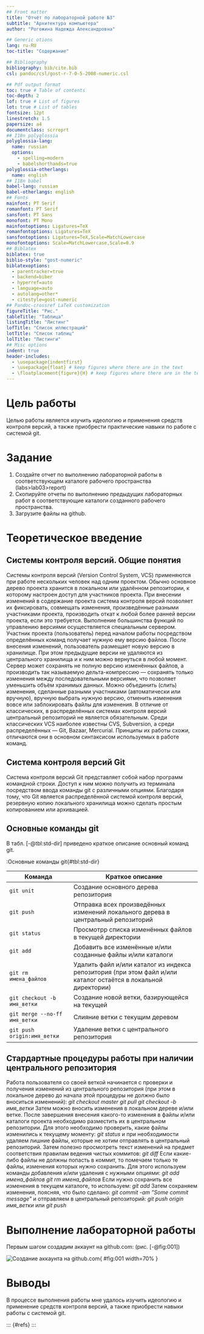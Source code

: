 ```yaml
---
## Front matter
title: "Отчёт по лабораторной работе №3"
subtitle: "Архитектура компьютера"
author: "Рогожина Надежда Александровна"

## Generic otions
lang: ru-RU
toc-title: "Содержание"

## Bibliography
bibliography: bib/cite.bib
csl: pandoc/csl/gost-r-7-0-5-2008-numeric.csl

## Pdf output format
toc: true # Table of contents
toc-depth: 2
lof: true # List of figures
lot: true # List of tables
fontsize: 12pt
linestretch: 1.5
papersize: a4
documentclass: scrreprt
## I18n polyglossia
polyglossia-lang:
  name: russian
  options:
	- spelling=modern
	- babelshorthands=true
polyglossia-otherlangs:
  name: english
## I18n babel
babel-lang: russian
babel-otherlangs: english
## Fonts
mainfont: PT Serif
romanfont: PT Serif
sansfont: PT Sans
monofont: PT Mono
mainfontoptions: Ligatures=TeX
romanfontoptions: Ligatures=TeX
sansfontoptions: Ligatures=TeX,Scale=MatchLowercase
monofontoptions: Scale=MatchLowercase,Scale=0.9
## Biblatex
biblatex: true
biblio-style: "gost-numeric"
biblatexoptions:
  - parentracker=true
  - backend=biber
  - hyperref=auto
  - language=auto
  - autolang=other*
  - citestyle=gost-numeric
## Pandoc-crossref LaTeX customization
figureTitle: "Рис."
tableTitle: "Таблица"
listingTitle: "Листинг"
lofTitle: "Список иллюстраций"
lotTitle: "Список таблиц"
lolTitle: "Листинги"
## Misc options
indent: true
header-includes:
  - \usepackage{indentfirst}
  - \usepackage{float} # keep figures where there are in the text
  - \floatplacement{figure}{H} # keep figures where there are in the text
---
```


# Цель работы

Целью работы является изучить идеологию и применения средств контроля версий, а также приобрести практические навыки по работе с системой git.

# Задание

1. Создайте отчет по выполнению лабораторной работы в соответствующем каталоге рабочего пространства (labs>lab03>report)
2. Скопируйте отчеты по выполнению предыдущих лабораторных работ в соответствующие каталоги созданного рабочего пространства.
3. Загрузите файлы на github.

# Теоретическое введение
## Системы контроля версий. Общие понятия

Системы контроля версий (Version Control System, VCS) применяются при работе нескольких человек над одним проектом. Обычно основное дерево проекта хранится в локальном или удалённом репозитории, к которому настроен доступ для участников проекта. При внесении изменений в содержание проекта система контроля версий позволяет их фиксировать, совмещать изменения, произведённые разными участниками проекта, производить откат к любой более ранней версии проекта, если это требуется. Выполнение большинства функций по управлению версиями осуществляется специальным сервером. Участник проекта (пользователь) перед началом работы посредством определённых команд получает нужную ему версию файлов. После внесения изменений, пользователь размещает новую версию в хранилище. При этом предыдущие версии не удаляются из центрального хранилища и к ним можно вернуться в любой момент. 
Сервер может сохранять не полную версию изменённых файлов, а производить так называемую дельта-компрессию — сохранять только изменения между последовательными версиями, что позволяет уменьшить объём хранимых данных. Можно объединить (слить) изменения, сделанные разными участниками (автоматически или вручную), вручную выбрать нужную версию, отменить изменения вовсе или заблокировать файлы для изменения. В отличие от классических, в распределённых системах контроля версий центральный репозиторий не является обязательным. 
Среди классических VCS наиболее известны CVS, Subversion, а среди распределённых — Git, Bazaar, Mercurial. Принципы их работы схожи, отличаются они в основном синтаксисом используемых в работе команд.

## Система контроля версий Git

Система контроля версий Git представляет собой набор программ командной строки. Доступ к ним можно получить из терминала посредством ввода команды git с различными опциями. Благодаря тому, что Git является распределённой системой контроля версий, резервную копию локального хранилища можно сделать простым копированием или архивацией.

## Основные команды git

В табл. [-@tbl:std-dir] приведено краткое описание основный команд git.

:Основные команды git{#tbl:std-dir}

| Команда      | Краткое описание    |
|--------------|----------------------------------------------------------------------------------------------------------------------------|
| `git unit`| Создание основного дерева репозитория                                              |
| `git push`| Отправка всех произведённых изменений локального дерева в центральный репозиторий  |
| `git status`| Просмотрр списка изменённых файлов в текущей директории                          |
| `git add`| Добавить все изменённые и/или созданные файлы и/или каталоги    |
| `git rm имена_файлов`| Удалить файл и/или каталог из индекса репозитория (при этом файл и/или каталог остаётся в локальной директории)    |
| `git checkout -b имя_ветки`| Создание новой ветки, базирующейся на текущей    |
| `git merge --no-ff имя_ветки`| Слияние ветки с текущим деревом    |
| `git push origin:имя_ветки`| Удаление ветки с центрального репозитория    |

## Стардартные процедуры работы при наличии центрального репозитория
Работа пользователя со своей веткой начинается с проверки и получения изменений из центрального репозитория (при этом в локальное дерево до начала этой процедуры не должно было вноситься изменений):
*git checkout master*
*git pull* 
*git checkout -b имя_ветки*
Затем можно вносить изменения в локальном дереве и/или ветке. После завершения внесения какого-то изменения в файлы и/или каталоги проекта необходимо разместить их в центральном репозитории. Для этого необходимо проверить, какие файлы изменились к текущему моменту: 
*git status* 
и при необходимости удаляем лишние файлы, которые не хотим отправлять в центральный репозиторий. 
Затем полезно просмотреть текст изменений на предмет соответствия правилам ведения чистых коммитов: 
*git diff* 
Если какие-либо файлы не должны попасть в коммит, то помечаем только те файлы, изменения которых нужно сохранить. Для этого используем команды добавления и/или удаления с нужными опциями: 
*git add имена_файлов* 
*git rm имена_файлов*
Если нужно сохранить все изменения в текущем каталоге, то используем: 
*git add*
Затем сохраняем изменения, поясняя, что было сделано: 
*git commit -am "Some commit message"* 
и отправляем в центральный репозиторий: 
*git push origin имя_ветки*
или 
*git push*

# Выполнение лабораторной работы

Первым шагом создадим аккаунт на github.com: (рис. [-@fig:001])

![Создание аккаунта на github.com](/home/narogozhina/Изображения/1.jpg){ #fig:001 width=70% }

# Выводы

В процессе выполнения работы мне удалось изучить  идеологию и применение средств контроля версий, а также приобрести навыки работы   с системой git.

::: {#refs}
:::
